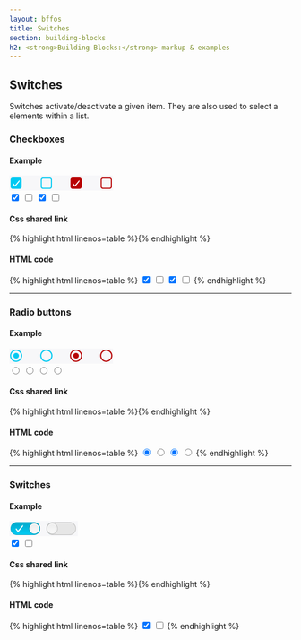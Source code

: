 ```yaml
---
layout: bffos
title: Switches
section: building-blocks
h2: <strong>Building Blocks:</strong> markup & examples
---
```


## Switches

Switches activate/deactivate a given item. They are also used to select a elements within a list.

### Checkboxes

<div>
  <h4>Example</h4>
  <section class="example">
    <img src="../images/BB/switches_1.jpg" alt="Switches (Image replacing code)"/>
    <article class="frame">
      <label>
        <input type="checkbox" checked="">
        <span></span>
      </label>
      <label>
        <input type="checkbox">
        <span></span>
      </label>
      <label class="danger">
        <input type="checkbox" checked="">
        <span></span>
      </label>
      <label class="danger">
        <input type="checkbox">
        <span></span>
      </label>
    </article>
  </section>

  <h4>Css shared link</h4>
  {% highlight html linenos=table %}<link rel="stylesheet" type="text/css" href="shared/style/switches.css">{% endhighlight %}

  <h4>HTML code</h4>
  {% highlight html linenos=table %}
<label>
  <input type="checkbox" checked="">
  <span></span>
</label>
<label>
  <input type="checkbox">
  <span></span>
</label>
<label class="danger">
  <input type="checkbox" checked="">
  <span></span>
</label>
<label class="danger">
  <input type="checkbox">
  <span></span>
</label>{% endhighlight %}
</div>

<hr>

### Radio buttons

<div>
  <h4>Example</h4>
  <section class="example">
    <img src="../images/BB/switches_2.jpg" alt="Switches (Image replacing code)"/>
    <article class="frame">
      <label>
        <input type="radio" name="example" checked="">
        <span></span>
      </label>
      <label>
        <input type="radio" name="example">
        <span></span>
      </label>
      <label class="danger">
        <input type="radio" name="example2" checked="">
        <span></span>
      </label>
      <label class="danger">
        <input type="radio" name="example2">
        <span></span>
      </label>
    </article>
  </section>

  <h4>Css shared link</h4>
  {% highlight html linenos=table %}<link rel="stylesheet" type="text/css" href="shared/style/switches.css">{% endhighlight %}

  <h4>HTML code</h4>
  {% highlight html linenos=table %}
<label>
  <input type="radio" name="example" checked="">
  <span></span>
</label>
<label>
  <input type="radio" name="example">
  <span></span>
</label>
<label class="danger">
  <input type="radio" name="example2" checked="">
  <span></span>
</label>
<label class="danger">
  <input type="radio" name="example2">
  <span></span>
</label>{% endhighlight %}
</div>

<hr>

### Switches

<div>
  <h4>Example</h4>
  <section class="example">
    <img src="../images/BB/switches_3.jpg" alt="Switches (Image replacing code)"/>
    <article class="switch frame">
      <label>
        <input type="checkbox" data-type="switch" checked="">
        <span></span>
      </label>
      <label>
        <input type="checkbox" data-type="switch">
        <span></span>
      </label>
    </article>
  </section>

  <h4>Css shared link</h4>
  {% highlight html linenos=table %}<link rel="stylesheet" type="text/css" href="shared/style/switches.css">{% endhighlight %}

  <h4>HTML code</h4>
  {% highlight html linenos=table %}
<label>
  <input type="checkbox" data-type="switch" checked="">
  <span></span>
</label>
<label>
  <input type="checkbox" data-type="switch">
  <span></span>
</label>{% endhighlight %}
</div>

